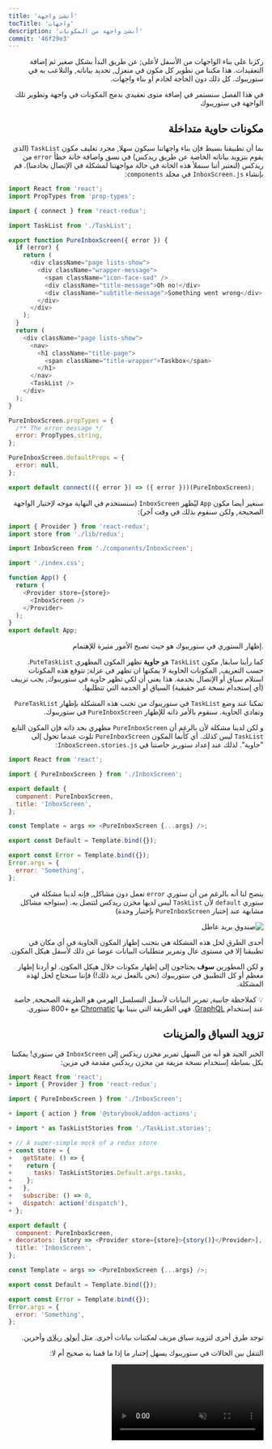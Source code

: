 ```yaml
---
title: 'أنشئ واجهة'
tocTitle: 'واجهات'
description: 'أنشئ واجهة من المكونات'
commit: '46f29e3'
---
```


<div style="direction: rtl">

ركزنا على بناء الواجهات من الأسفل لأعلى; عن طريق البدأ بشكل صغير ثم إضافة التعقيدات. هذا مكننا من تطوير كل مكون في منعزل, تحديد بياناته, والتلاعب به في ستوريبوك. كل ذلك دون الحاجة لخادم او بناء واجهات.

في هذا الفصل سنستمر في إضافة متوى تعقيدي بدمج المكونات في واجهة وتطوير تلك الواجهة في ستوريبوك

## مكونات حاوية متداخلة

بما أن تطبيقنا بسيط فإن بناء واجهاتنا سيكون سهلا, مجرد تغليف مكون `TaskList` (الذي يقوم بتزويد بياناته الخاصة عن طريق ريدكس) في نسق واضافة خانة خطأ `error` من ريدكس (لنعتبر أننا سنملأ هذه الخانة في حالة مواجهتنا لمشكلة في الإتصال بخادمنا). قم بإنشاء `InboxScreen.js` في مجلد `components`:

<div style="direction: ltr">

```js:title=src/components/InboxScreen.js
import React from 'react';
import PropTypes from 'prop-types';

import { connect } from 'react-redux';

import TaskList from './TaskList';

export function PureInboxScreen({ error }) {
  if (error) {
    return (
      <div className="page lists-show">
        <div className="wrapper-message">
          <span className="icon-face-sad" />
          <div className="title-message">Oh no!</div>
          <div className="subtitle-message">Something went wrong</div>
        </div>
      </div>
    );
  }
  return (
    <div className="page lists-show">
      <nav>
        <h1 className="title-page">
          <span className="title-wrapper">Taskbox</span>
        </h1>
      </nav>
      <TaskList />
    </div>
  );
}

PureInboxScreen.propTypes = {
  /** The error message */
  error: PropTypes.string,
};

PureInboxScreen.defaultProps = {
  error: null,
};

export default connect(({ error }) => ({ error }))(PureInboxScreen);
```

</div>

سنغير أيضا مكون `App` ليٌظهر `InboxScreen` (سنستخدم في النهاية موجه لإختيار الواجهة الصحيحة, ولكن سنقوم بذلك في وقت آخر):

<div style="direction: ltr">

```js:title=src/App.js
import { Provider } from 'react-redux';
import store from './lib/redux';

import InboxScreen from './components/InboxScreen';

import './index.css';

function App() {
  return (
    <Provider store={store}>
      <InboxScreen />
    </Provider>
  );
}
export default App;
```

</div>

.إظهار الستوري في ستوريبوك هو حيث تصبح الأمور مثيرة للإهتمام

كما رأينا سابقا, مكون `TaskList` هو **حاوية** تظهر المكون المظهري `PuteTaskList`. حسب التعريف, المكونات الحاوية لا يمكنها ان تظهر في عزلة; تتوقع هذه المكونات استلام سياق أو الإتصال بخدمة. هذا يعني أن لكي تظهر حاوية في ستوريبوك, يجب تزييف (أي إستخدام نسخة غير حقيقية) السياق أو الخدمة التي تتطلبها.

تمكنا عند وضع `TaskList` في ستوريبوك من تجنب هذه المشكلة بإظهار `PureTaskList` وتفادي الحاوية. سنقوم بالأمر ذاته للإظهار `PureInboxScreen` في ستوريبوك.

و لكن لدينا مشكلة لأن بالرغم أن `PureInboxScreen` مظهري بحد ذاته فإن المكون التابع `TaskList` ليس كذلك. أي كأنما المكون `PureInboxScreen` تلوث عندما تحول إلى "حاوية". لذلك عند إعداد ستوريز خاصتنا في `InboxScreen.stories.js`:

<div style="direction: ltr">

```js:title=src/components/InboxScreen.stories.js
import React from 'react';

import { PureInboxScreen } from './InboxScreen';

export default {
  component: PureInboxScreen,
  title: 'InboxScreen',
};

const Template = args => <PureInboxScreen {...args} />;

export const Default = Template.bind({});

export const Error = Template.bind({});
Error.args = {
  error: 'Something',
};
```

</div>

يتضح لنا أنه بالرغم من أن ستوري `error` تعمل دون مشاكل, فإنه لدينا مشكلة في ستوري `default` لأن `TaskList` ليس لديها مخزن ريدكس لتتصل به. (ستواجه مشاكل مشابهة عند إختبار `PureInboxScreen` بإختبار وحدة)

![صندوق بريد عاطل](/intro-to-storybook/broken-inboxscreen.png)

أحدى الطرق لحل هذه المشكلة هي بتجنب إظهار المكون الحاوية في أي مكان في تطبيقنا إلا في مستوى عال وتمرير متطلبات البيانات عوضا عن ذلك لأسفل هيكل المكون.

و لكن المطورين **سوف** يحتاجون إلى إظهار مكونات خلال هيكل المكون. لو أردنا إظهار معظم أو كل التطبيق في ستوريبوك (نحن بالفعل نريد ذلك!) فإننا سنحتاج لحل لهذه المشكلة.

<div class="aside">
💡 كملاحظة جانبية, تمرير البيانات لأسفل التسلسل الهرمي هو الطريقة الصحيحة, خاصة عند إستخدام <a href="http://graphql.org/">GraphQL</a>. فهي الطريقة التي بنينا بها <a href="https://www.chromatic.com">Chromatic</a> مع +800 ستوري.
</div>

## تزويد السياق والمزينات

الخبر الجيد هو أنه من السهل تمرير مخزن ريدكس إلى `InboxScreen` في ستوري! يمكننا بكل بساطة إستخدام نسخة مزيفة من مخزن ريدكس مقدمة في مزين:

<div style="direction: ltr">

```diff:title=src/components/InboxScreen.stories.js
import React from 'react';
+ import { Provider } from 'react-redux';

import { PureInboxScreen } from './InboxScreen';

+ import { action } from '@storybook/addon-actions';

+ import * as TaskListStories from './TaskList.stories';

+ // A super-simple mock of a redux store
+ const store = {
+   getState: () => {
+    return {
+      tasks: TaskListStories.Default.args.tasks,
+    };
+   },
+   subscribe: () => 0,
+   dispatch: action('dispatch'),
+ };

export default {
  component: PureInboxScreen,
+ decorators: [story => <Provider store={store}>{story()}</Provider>],
  title: 'InboxScreen',
};

const Template = args => <PureInboxScreen {...args} />;

export const Default = Template.bind({});

export const Error = Template.bind({});
Error.args = {
  error: 'Something',
};
```

</div>

توجد طرق أخرى لتزويد سياق مزيف لمكتبات بيانات أخرى. مثل [أبولو](https://www.npmjs.com/package/apollo-storybook-decorator), [ريلاي](https://github.com/orta/react-storybooks-relay-container) وأخرين.

التنقل بين الحالات في ستوريبوك يسهل إختبار ما إذا ما قمنا به صحيح أم لا:

<video autoPlay muted playsInline loop >

  <source
    src="/intro-to-storybook/finished-inboxscreen-states-6-0.mp4"
    type="video/mp4"
  />
</video>

## التطوير القائم على المكون

بدأنا من أسفل لأعلى مع `Task`ثم `TaskList`, الأن لدينا واجهة إستخدام كاملة. `InboxScreen` خاصتنا يتشكل من مكون حاوية متداخل ويحتوي على الستوريز التابعة له

<video autoPlay muted playsInline loop style="width:480px; height:auto; margin: 0 auto;">
  <source
    src="/intro-to-storybook/component-driven-development-optimized.mp4"
    type="video/mp4"
  />
</video>

[**التطوير القائم على المكون**](https://www.componentdriven.org/) تسمح لك توسيع مستوى التعقيد بشكل متدرج كلما تتقدم في السلسلة الهرمية للمكونات. إحدى فوائدها هي مستوى تركيز أعلى في نهج التطوير وتغطية أعلى لكل التغييرات المحتملة على واجهة المستخدم. بإختصار هذه المنهجية تسمح لك بناء واجهات مسخدم معقدة وذات جودة أعلى

لم ننته بعد - العمل لا ينتهي عند الإنتهاء من بناء واجهة المستخدم. نحتاج أيضا للتأكد أنها تبقى متينة عبر الوقت.

<div class="aside">
💡 لا تنسى تنفيذ هذه التغييرات إلى git
</div>

</div>
